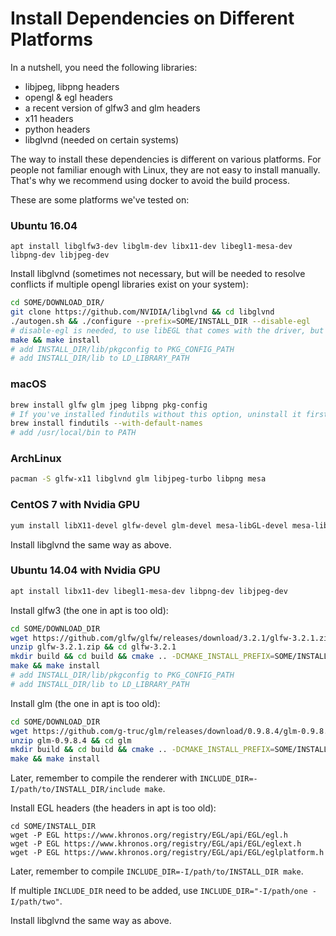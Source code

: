 # Install Dependencies on Different Platforms

In a nutshell, you need the following libraries:
+ libjpeg, libpng headers
+ opengl & egl headers
+ a recent version of glfw3 and glm headers
+ x11 headers
+ python headers
+ libglvnd (needed on certain systems)

The way to install these dependencies is different on various platforms.
For people not familiar enough with Linux, they are not easy to install manually.
That's why we recommend using docker to avoid the build process.

These are some platforms we've tested on:

### Ubuntu 16.04
```
apt install libglfw3-dev libglm-dev libx11-dev libegl1-mesa-dev libpng-dev libjpeg-dev
```

Install libglvnd (sometimes not necessary, but will be needed to resolve conflicts
if multiple opengl libraries exist on your system):
```bash
cd SOME/DOWNLOAD_DIR/
git clone https://github.com/NVIDIA/libglvnd && cd libglvnd
./autogen.sh && ./configure --prefix=SOME/INSTALL_DIR --disable-egl
# disable-egl is needed, to use libEGL that comes with the driver, but everything else from libglvnd
make && make install
# add INSTALL_DIR/lib/pkgconfig to PKG_CONFIG_PATH
# add INSTALL_DIR/lib to LD_LIBRARY_PATH
```

### macOS
```bash
brew install glfw glm jpeg libpng pkg-config
# If you've installed findutils without this option, uninstall it first.
brew install findutils --with-default-names
# add /usr/local/bin to PATH
```

### ArchLinux
```bash
pacman -S glfw-x11 libglvnd glm libjpeg-turbo libpng mesa
```

### CentOS 7 with Nvidia GPU
```bash
yum install libX11-devel glfw-devel glm-devel mesa-libGL-devel mesa-libEGL-devel libpng-devel libjpeg-devel autoconf automake libtool
```

Install libglvnd the same way as above.

### Ubuntu 14.04 with Nvidia GPU
```bash
apt install libx11-dev libegl1-mesa-dev libpng-dev libjpeg-dev
```

Install glfw3 (the one in apt is too old):
```bash
cd SOME/DOWNLOAD_DIR
wget https://github.com/glfw/glfw/releases/download/3.2.1/glfw-3.2.1.zip
unzip glfw-3.2.1.zip && cd glfw-3.2.1
mkdir build && cd build && cmake .. -DCMAKE_INSTALL_PREFIX=SOME/INSTALL_DIR -DBUILD_SHARED_LIBS=ON
make && make install
# add INSTALL_DIR/lib/pkgconfig to PKG_CONFIG_PATH
# add INSTALL_DIR/lib to LD_LIBRARY_PATH
```

Install glm (the one in apt is too old):
```bash
cd SOME/DOWNLOAD_DIR
wget https://github.com/g-truc/glm/releases/download/0.9.8.4/glm-0.9.8.4.zip
unzip glm-0.9.8.4 && cd glm
mkdir build && cd build && cmake .. -DCMAKE_INSTALL_PREFIX=SOME/INSTALL_DIR
make && make install
```
Later, remember to compile the renderer with `INCLUDE_DIR=-I/path/to/INSTALL_DIR/include make`.

Install EGL headers (the headers in apt is too old):
```
cd SOME/INSTALL_DIR
wget -P EGL https://www.khronos.org/registry/EGL/api/EGL/egl.h
wget -P EGL https://www.khronos.org/registry/EGL/api/EGL/eglext.h
wget -P EGL https://www.khronos.org/registry/EGL/api/EGL/eglplatform.h
```
Later, remember to compile `INCLUDE_DIR=-I/path/to/INSTALL_DIR make`.

If multiple `INCLUDE_DIR` need to be added, use `INCLUDE_DIR="-I/path/one -I/path/two"`.

Install libglvnd the same way as above.

